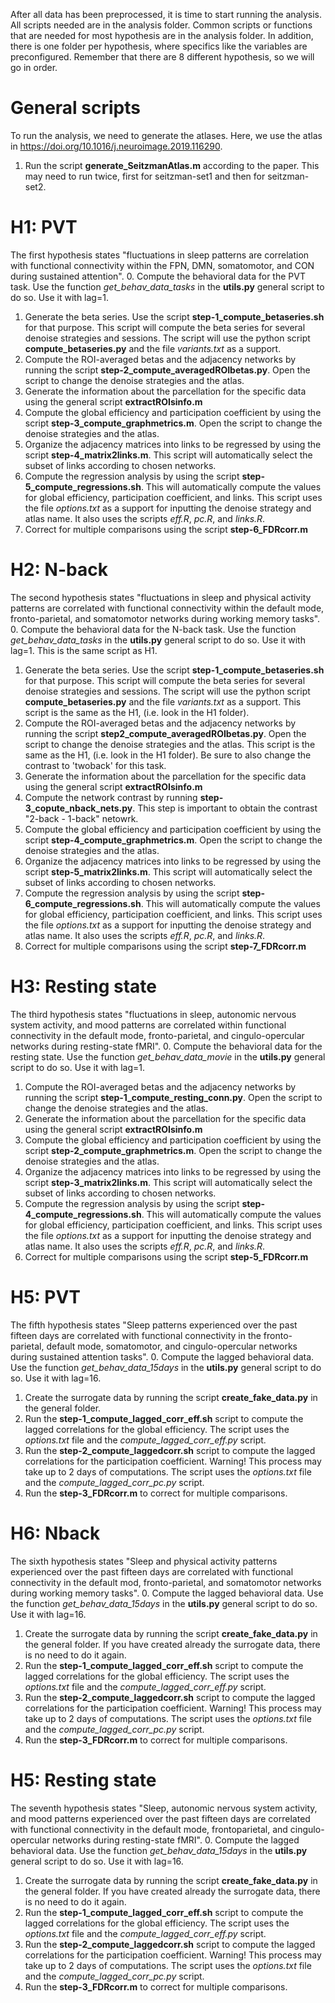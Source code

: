 After all data has been preprocessed, it is time to start running the analysis. All scripts needed are in the analysis folder. Common scripts or functions that are needed for most hypothesis are in the analysis folder. In addition, there is one folder per hypothesis, where specifics like the variables are preconfigured. Remember that there are 8 different hypothesis, so we will go in order.

# General scripts
To run the analysis, we need to generate the atlases. Here, we use the atlas in https://doi.org/10.1016/j.neuroimage.2019.116290. 
1. Run the script **generate_SeitzmanAtlas.m** according to the paper. This may need to run twice, first for seitzman-set1 and then for seitzman-set2. 

# H1: PVT
The first hypothesis states "fluctuations in sleep patterns are correlation with functional connectivity within the FPN, DMN, somatomotor, and CON during sustained attention".
0. Compute the behavioral data for the PVT task. Use the function *get_behav_data_tasks* in the **utils.py** general script to do so. Use it with lag=1.
1. Generate the beta series. Use the script **step-1_compute_betaseries.sh** for that purpose. This script will compute the beta series for several denoise strategies and sessions. The script will use the python script **compute_betaseries.py** and the file *variants.txt* as a support. 
2. Compute the ROI-averaged betas and the adjacency networks by running the script **step-2_compute_averagedROIbetas.py**. Open the script to change the denoise strategies and the atlas. 
3. Generate the information about the parcellation for the specific data using the general script **extractROIsinfo.m**
4. Compute the global efficiency and participation coefficient by using the script **step-3_compute_graphmetrics.m**. Open the script to change the denoise strategies and the atlas. 
5. Organize the adjacency matrices into links to be regressed by using the script **step-4_matrix2links.m**. This script will automatically select the subset of links according to chosen networks. 
6. Compute the regression analysis by using the script **step-5_compute_regressions.sh**. This will automatically compute the values for global efficiency, participation coefficient, and links. This script uses the file *options.txt* as a support for inputting the denoise strategy and atlas name. It also uses the scripts *eff.R*, *pc.R*, and *links.R*.
7. Correct for multiple comparisons using the script **step-6_FDRcorr.m** 

# H2: N-back
The second hypothesis states "fluctuations in sleep and physical activity patterns are correlated with functional connectivity within the default mode, fronto-parietal, and somatomotor networks during working memory tasks".
0. Compute the behavioral data for the N-back task. Use the function *get_behav_data_tasks* in the **utils.py** general script to do so. Use it with lag=1. This is the same script as H1.
1. Generate the beta series. Use the script **step-1_compute_betaseries.sh** for that purpose. This script will compute the beta series for several denoise strategies and sessions. The script will use the python script **compute_betaseries.py** and the file *variants.txt* as a support. This script is the same as the H1, (i.e. look in the H1 folder). 
2. Compute the ROI-averaged betas and the adjacency networks by running the script **step2_compute_averagedROIbetas.py**. Open the script to change the denoise strategies and the atlas. This script is the same as the H1, (i.e. look in the H1 folder). Be sure to also change the contrast to 'twoback' for this task.
3. Generate the information about the parcellation for the specific data using the general script **extractROIsinfo.m**
4. Compute the network contrast by running **step-3_copute_nback_nets.py**. This step is important to obtain the contrast "2-back - 1-back" netowrk. 
5. Compute the global efficiency and participation coefficient by using the script **step-4_compute_graphmetrics.m**. Open the script to change the denoise strategies and the atlas. 
6. Organize the adjacency matrices into links to be regressed by using the script **step-5_matrix2links.m**. This script will automatically select the subset of links according to chosen networks. 
7. Compute the regression analysis by using the script **step-6_compute_regressions.sh**. This will automatically compute the values for global efficiency, participation coefficient, and links. This script uses the file *options.txt* as a support for inputting the denoise strategy and atlas name. It also uses the scripts *eff.R*, *pc.R*, and *links.R*.
8. Correct for multiple comparisons using the script **step-7_FDRcorr.m** 

# H3: Resting state
The third hypothesis states "fluctuations in sleep, autonomic nervous system activity, and mood patterns are correlated within functional connectivity in the default mode, fronto-parietal, and cingulo-opercular networks during resting-state fMRI".
0. Compute the behavioral data for the resting state. Use the function *get_behav_data_movie* in the **utils.py** general script to do so. Use it with lag=1.
1. Compute the ROI-averaged betas and the adjacency networks by running the script **step-1_compute_resting_conn.py**. Open the script to change the denoise strategies and the atlas. 
2. Generate the information about the parcellation for the specific data using the general script **extractROIsinfo.m**
3. Compute the global efficiency and participation coefficient by using the script **step-2_compute_graphmetrics.m**. Open the script to change the denoise strategies and the atlas. 
4. Organize the adjacency matrices into links to be regressed by using the script **step-3_matrix2links.m**. This script will automatically select the subset of links according to chosen networks. 
5. Compute the regression analysis by using the script **step-4_compute_regressions.sh**. This will automatically compute the values for global efficiency, participation coefficient, and links. This script uses the file *options.txt* as a support for inputting the denoise strategy and atlas name. It also uses the scripts *eff.R*, *pc.R*, and *links.R*.
6. Correct for multiple comparisons using the script **step-5_FDRcorr.m** 


# H5: PVT
The fifth hypothesis states "Sleep patterns experienced over the past fifteen days are correlated with functional connectivity in the fronto-parietal, default mode, somatomotor, and cingulo-opercular networks during sustained attention tasks".
0. Compute the lagged behavioral data. Use the function *get_behav_data_15days* in the **utils.py** general script to do so. Use it with lag=16.
1. Create the surrogate data by running the script **create_fake_data.py** in the general folder.
2. Run the **step-1_compute_lagged_corr_eff.sh** script to compute the lagged correlations for the global efficiency. The script uses the *options.txt* file and the *compute_lagged_corr_eff.py* script. 
3. Run the **step-2_compute_laggedcorr.sh** script to compute the lagged correlations for the participation coefficient. Warning! This process may take up to 2 days of computations. The script uses the *options.txt* file and the *compute_lagged_corr_pc.py* script. 
4. Run the **step-3_FDRcorr.m** to correct for multiple comparisons.

# H6: Nback
The sixth hypothesis states "Sleep and physical activity patterns experienced over the past fifteen days are correlated with functional connectivity in the default mod, fronto-parietal, and somatomotor networks during working memory tasks".
0. Compute the lagged behavioral data. Use the function *get_behav_data_15days* in the **utils.py** general script to do so. Use it with lag=16.
1. Create the surrogate data by running the script **create_fake_data.py** in the general folder. If you have created already the surrogate data, there is no need to do it again. 
2. Run the **step-1_compute_lagged_corr_eff.sh** script to compute the lagged correlations for the global efficiency. The script uses the *options.txt* file and the *compute_lagged_corr_eff.py* script. 
3. Run the **step-2_compute_laggedcorr.sh** script to compute the lagged correlations for the participation coefficient. Warning! This process may take up to 2 days of computations. The script uses the *options.txt* file and the *compute_lagged_corr_pc.py* script. 
4. Run the **step-3_FDRcorr.m** to correct for multiple comparisons.

# H5: Resting state
The seventh hypothesis states "Sleep, autonomic nervous system activity, and mood patterns experienced over the past fifteen days are correlated with functional connectivity in the default mode, frontoparietal, and cingulo-opercular networks during resting-state fMRI".
0. Compute the lagged behavioral data. Use the function *get_behav_data_15days* in the **utils.py** general script to do so. Use it with lag=16.
1. Create the surrogate data by running the script **create_fake_data.py** in the general folder. If you have created already the surrogate data, there is no need to do it again. 
2. Run the **step-1_compute_lagged_corr_eff.sh** script to compute the lagged correlations for the global efficiency. The script uses the *options.txt* file and the *compute_lagged_corr_eff.py* script. 
3. Run the **step-2_compute_laggedcorr.sh** script to compute the lagged correlations for the participation coefficient. Warning! This process may take up to 2 days of computations. The script uses the *options.txt* file and the *compute_lagged_corr_pc.py* script. 
4. Run the **step-3_FDRcorr.m** to correct for multiple comparisons.
